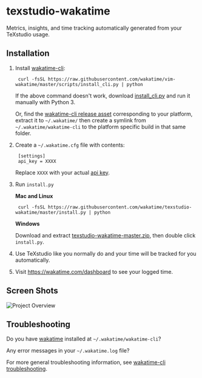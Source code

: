 texstudio-wakatime
==================

Metrics, insights, and time tracking automatically generated from your TeXstudio usage.


Installation
------------

1. Install [wakatime-cli](https://github.com/wakatime/wakatime-cli):

        curl -fsSL https://raw.githubusercontent.com/wakatime/vim-wakatime/master/scripts/install_cli.py | python

    If the above command doesn't work, download [install_cli.py](https://raw.githubusercontent.com/wakatime/vim-wakatime/master/scripts/install_cli.py) and run it manually with Python 3.

    Or, find the [wakatime-cli release asset](https://github.com/wakatime/wakatime-cli/releases) corresponding to your platform, extract it to `~/.wakatime/` then create a symlink from `~/.wakatime/wakatime-cli` to the platform specific build in that same folder.

2. Create a `~/.wakatime.cfg` file with contents:

        [settings]
        api_key = XXXX

    Replace `XXXX` with your actual [api key](https://wakatime.com/settings#apikey).

3. Run `install.py`

    **Mac and Linux**

        curl -fsSL https://raw.githubusercontent.com/wakatime/texstudio-wakatime/master/install.py | python

    **Windows**

    Download and extract [texstudio-wakatime-master.zip](https://github.com/wakatime/texstudio-wakatime/archive/master.zip), then double click `install.py`.

4. Use TeXstudio like you normally do and your time will be tracked for you automatically.

5. Visit https://wakatime.com/dashboard to see your logged time.


Screen Shots
------------

![Project Overview](https://wakatime.com/static/img/ScreenShots/Screen-Shot-2016-03-21.png)


Troubleshooting
---------------

Do you have [wakatime](https://github.com/wakatime/wakatime-cli) installed at `~/.wakatime/wakatime-cli`?

Any error messages in your `~/.wakatime.log` file?

For more general troubleshooting information, see [wakatime-cli troubleshooting](https://github.com/wakatime/wakatime-cli/blob/develop/TROUBLESHOOTING.md#readme).
